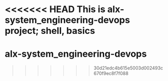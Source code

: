 <<<<<<< HEAD
This is alx-system_engineering-devops project; shell, basics
=======
# alx-system_engineering-devops
>>>>>>> 30d21edc4b615e5003d002493c670f9ec8f7f088
